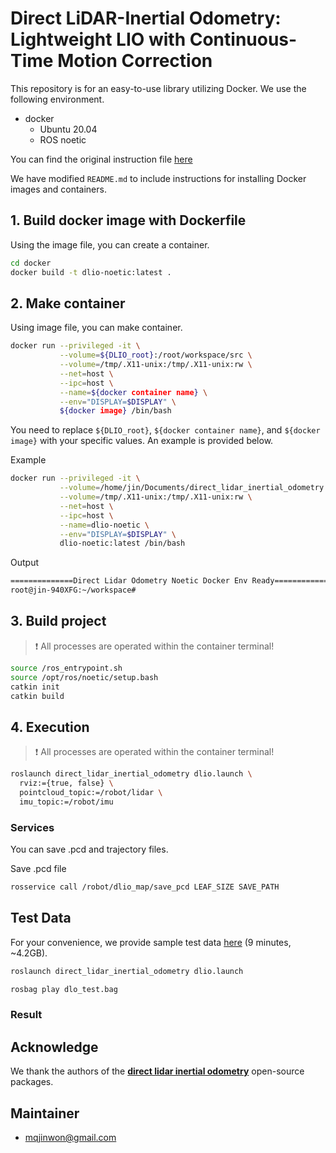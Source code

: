 # Direct LiDAR-Inertial Odometry: Lightweight LIO with Continuous-Time Motion Correction

This repository is for an easy-to-use library utilizing Docker.
We use the following environment.

-   docker
    -   Ubuntu 20.04
    -   ROS noetic

You can find the original instruction file [here](/INSTRUCTION.md)

We have modified `README.md` to include instructions for installing Docker images and containers.

## 1. Build docker image with Dockerfile

Using the image file, you can create a container.

```bash
cd docker
docker build -t dlio-noetic:latest .
```

## 2. Make container

Using image file, you can make container.

```bash
docker run --privileged -it \
           --volume=${DLIO_root}:/root/workspace/src \
           --volume=/tmp/.X11-unix:/tmp/.X11-unix:rw \
           --net=host \
           --ipc=host \
           --name=${docker container name} \
           --env="DISPLAY=$DISPLAY" \
           ${docker image} /bin/bash
```

You need to replace `${DLIO_root}`, `${docker container name}`, and `${docker image}` with your specific values. An example is provided below.

Example

```bash
docker run --privileged -it \
           --volume=/home/jin/Documents/direct_lidar_inertial_odometry:/root/workspace/src \
           --volume=/tmp/.X11-unix:/tmp/.X11-unix:rw \
           --net=host \
           --ipc=host \
           --name=dlio-noetic \
           --env="DISPLAY=$DISPLAY" \
           dlio-noetic:latest /bin/bash
```

Output

```bash
==============Direct Lidar Odometry Noetic Docker Env Ready================
root@jin-940XFG:~/workspace#
```

## 3. Build project

> ❗️ All processes are operated within the container terminal!

```bash
source /ros_entrypoint.sh
source /opt/ros/noetic/setup.bash
catkin init
catkin build
```

## 4. Execution

> ❗️ All processes are operated within the container terminal!

```bash
roslaunch direct_lidar_inertial_odometry dlio.launch \
  rviz:={true, false} \
  pointcloud_topic:=/robot/lidar \
  imu_topic:=/robot/imu
```

### Services

You can save .pcd and trajectory files.

Save .pcd file

```bash
rosservice call /robot/dlio_map/save_pcd LEAF_SIZE SAVE_PATH
```

## Test Data

For your convenience, we provide sample test data [here](https://ucla.box.com/shared/static/ziojd3auzp0zzcgwb1ucau9anh69xwv9.bag) (9 minutes, ~4.2GB).

```bash
roslaunch direct_lidar_inertial_odometry dlio.launch
```

```bash
rosbag play dlo_test.bag
```

### Result

## Acknowledge

We thank the authors of the [**direct lidar inertial odometry**](https://github.com/vectr-ucla/direct_lidar_inertial_odometry) open-source packages.

## Maintainer

-   mqjinwon@gmail.com

